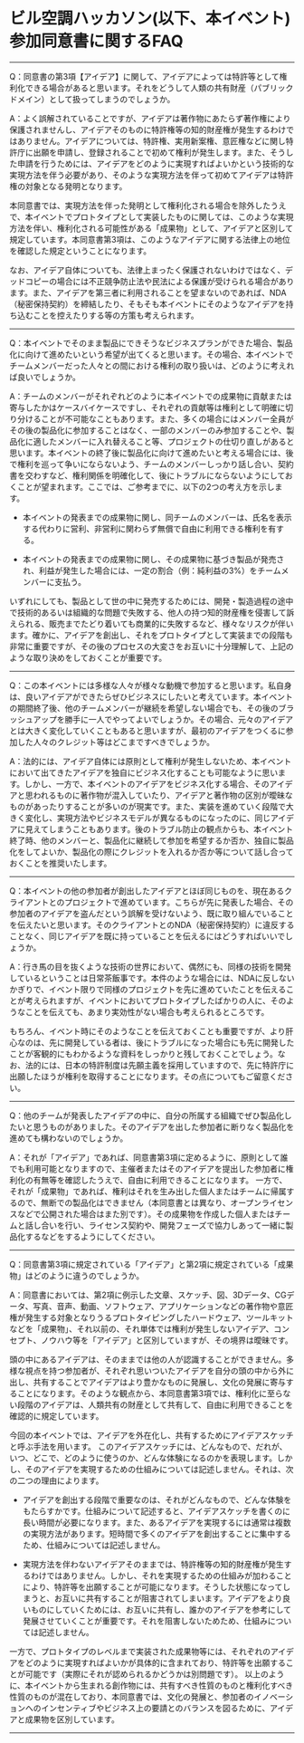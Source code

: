 # ビル空調ハッカソン(以下、本イベント)参加同意書に関するFAQ

---

Q：同意書の第3項【アイデア】に関して、アイデアによっては特許等として権利化できる場合があると思います。それをどうして人類の共有財産（パブリックドメイン）として扱ってしまうのでしょうか。

A：よく誤解されていることですが、アイデアは著作物にあたらず著作権により保護されませんし、アイデアそのものに特許権等の知的財産権が発生するわけではありません。アイデアについては、特許権、実用新案権、意匠権などに関し特許庁に出願を申請し、登録されることで初めて権利が発生します。また、そうした申請を行うためには、アイデアをどのように実現すればよいかという技術的な実現方法を伴う必要があり、そのような実現方法を伴って初めてアイデアは特許権の対象となる発明となります。

本同意書では、実現方法を伴った発明として権利化される場合を除外したうえで、本イベントでプロトタイプとして実装したものに関しては、このような実現方法を伴い、権利化される可能性がある「成果物」として、アイデアと区別して規定しています。本同意書第3項は、このようなアイデアに関する法律上の地位を確認した規定ということになります。

なお、アイデア自体についても、法律上まったく保護されないわけではなく、デッドコピーの場合には不正競争防止法や民法による保護が受けられる場合があります。また、アイデアを第三者に利用されることを望まないのであれば、NDA（秘密保持契約）を締結したり、そもそも本イベントにそのようなアイデアを持ち込むことを控えたりする等の方策も考えられます。

---

Q：本イベントでそのまま製品にできそうなビジネスプランができた場合、製品化に向けて進めたいという希望が出てくると思います。その場合、本イベントでチームメンバーだった人々との間における権利の取り扱いは、どのように考えれば良いでしょうか。

A：チームのメンバーがそれぞれどのように本イベントでの成果物に貢献または寄与したかはケースバイケースですし、それぞれの貢献等は権利として明確に切り分けることが不可能なこともあります。また、多くの場合にはメンバー全員がその後の製品化に参加することはなく、一部のメンバーのみ参加することや、製品化に適したメンバーに入れ替えること等、プロジェクトの仕切り直しがあると思います。本イベントの終了後に製品化に向けて進めたいと考える場合には、後で権利を巡って争いにならないよう、チームのメンバーしっかり話し合い、契約書を交わすなど、権利関係を明確化して、後にトラブルにならないようにしておくことが望まれます。ここでは、ご参考までに、以下の2つの考え方を示します。

* 本イベントの発表までの成果物に関し、同チームのメンバーは、氏名を表示する代わりに営利、非営利に関わらず無償で自由に利用できる権利を有する。

* 本イベントの発表までの成果物に関し、その成果物に基づき製品が発売され、利益が発生した場合には、一定の割合（例：純利益の3%）をチームメンバーに支払う。

いずれにしても、製品として世の中に発売するためには、開発・製造過程の途中で技術的あるいは組織的な問題で失敗する、他人の持つ知的財産権を侵害して訴えられる、販売までたどり着いても商業的に失敗するなど、様々なリスクが伴います。確かに、アイデアを創出し、それをプロトタイプとして実装までの段階も非常に重要ですが、その後のプロセスの大変さをお互いに十分理解して、上記のような取り決めをしておくことが重要です。

---

Q：この本イベントには多様な人々が様々な動機で参加すると思います。私自身は、良いアイデアができたらぜひビジネスにしたいと考えています。本イベントの期間終了後、他のチームメンバーが継続を希望しない場合でも、その後のブラッシュアップを勝手に一人でやってよいでしょうか。その場合、元々のアイデアとは大きく変化していくこともあると思いますが、最初のアイデアをつくるに参加した人々のクレジット等はどこまですべきでしょうか。

A：法的には、アイデア自体には原則として権利が発生しないため、本イベントにおいて出てきたアイデアを独自にビジネス化することも可能なように思います。しかし、一方で、本イベントのアイデアをビジネス化する場合、そのアイデアと思われるものに著作物が混入していたり、アイデアと著作物の区別が曖昧なものがあったりすることが多いのが現実です。また、実装を進めていく段階で大きく変化し、実現方法やビジネスモデルが異なるものになったのに、同じアイデアに見えてしまうこともあります。後のトラブル防止の観点からも、本イベント終了時、他のメンバーと、製品化に継続して参加を希望するか否か、独自に製品化をしてよいか、製品化の際にクレジットを入れるか否か等について話し合っておくことを推奨いたします。

---

Q：本イベントの他の参加者が創出したアイデアとほぼ同じものを、現在あるクライアントとのプロジェクトで進めています。こちらが先に発表した場合、その参加者のアイデアを盗んだという誤解を受けないよう、既に取り組んでいることを伝えたいと思います。そのクライアントとのNDA（秘密保持契約）に違反することなく、同じアイデアを既に持っていることを伝えるにはどうすればいいでしょうか。

A：行き馬の目を抜くような技術の世界において、偶然にも、同様の技術を開発しているということは日常茶飯事です。本件のような場合には、NDAに反しないかぎりで、イベント限りで同様のプロジェクトを先に進めていたことを伝えることが考えられますが、イベントにおいてプロトタイプしたばかりの人に、そのようなことを伝えても、あまり実効性がない場合も考えられるところです。

もちろん、イベント時にそのようなことを伝えておくことも重要ですが、より肝心なのは、先に開発している者は、後にトラブルになった場合にも先に開発したことが客観的にもわかるような資料をしっかりと残しておくことでしょう。なお、法的には、日本の特許制度は先願主義を採用していますので、先に特許庁に出願したほうが権利を取得することになります。その点についてもご留意ください。

---

Q：他のチームが発表したアイデアの中に、自分の所属する組織でぜひ製品化したいと思うものがありました。そのアイデアを出した参加者に断りなく製品化を進めても構わないのでしょうか。

A：それが「アイデア」であれば、同意書第3項に定めるように、原則として誰でも利用可能となりますので、主催者またはそのアイデアを提出した参加者に権利化の有無等を確認したうえで、自由に利用できることになります。
一方で、それが「成果物」であれば、権利はそれを生み出した個人またはチームに帰属するので、無断での製品化はできません（本同意書とは異なり、オープンライセンスなどで公開された場合はまた別です）。その成果物を作成した個人またはチームと話し合いを行い、ライセンス契約や、開発フェーズで協力しあって一緒に製品化するなどをするようにしてください。

---

Q：同意書第3項に規定されている「アイデア」と第2項に規定されている「成果物」はどのように違うのでしょうか。

A：同意書においては、第2項に例示した文章、スケッチ、図、3Dデータ、CGデータ、写真、音声、動画、ソフトウェア、アプリケーションなどの著作物や意匠権が発生する対象となりうるプロトタイピングしたハードウェア、ツールキットなどを「成果物」、それ以前の、それ単体では権利が発生しないアイデア、コンセプト、ノウハウ等を「アイデア」と区別していますが、その境界は曖昧です。

頭の中にあるアイデアは、そのままでは他の人が認識することができません。多様な視点を持つ参加者が、それぞれ思いついたアイデアを自分の頭の中から外に出し、共有することでアイデアはより豊かなものに発展し、文化の発展に寄与することになります。そのような観点から、本同意書第3項では、権利化に至らない段階のアイデアは、人類共有の財産として共有して、自由に利用できることを確認的に規定しています。

今回の本イベントでは、アイデアを外在化し、共有するためにアイデアスケッチと呼ぶ手法を用います。
このアイデアスケッチには、どんなもので、だれが、いつ、どこで、どのように使うのか、どんな体験になるのかを表現します。しかし、そのアイデアを実現するための仕組みについては記述しません。それは、次の二つの理由によります。

* アイデアを創出する段階で重要なのは、それがどんなもので、どんな体験をもたらすかです。仕組みについて記述すると、アイデアスケッチを書くのに長い時間が必要になります。また、あるアイデアを実現するには通常は複数の実現方法があります。短時間で多くのアイデアを創出することに集中するため、仕組みについては記述しません。

* 実現方法を伴わないアイデアそのままでは、特許権等の知的財産権が発生するわけではありません。しかし、それを実現するための仕組みが加わることにより、特許等を出願することが可能になります。そうした状態になってしまうと、お互いに共有することが阻害されてしまいます。アイデアをより良いものにしていくためには、お互いに共有し、誰かのアイデアを参考にして発展させていくことが重要です。それを阻害しないためため、仕組みについては記述しません。

一方で、プロトタイプのレベルまで実装された成果物等には、それぞれのアイデアをどのように実現すればよいかが具体的に含まれており、特許等を出願することが可能です（実際にそれが認められるかどうかは別問題です）。
以上のように、本イベントから生まれる創作物には、共有すべき性質のものと権利化すべき性質のものが混在しており、本同意書では、文化の発展と、参加者のイノベーションへのインセンティブやビジネス上の要請とのバランスを図るために、アイデアと成果物を区別しています。

---
